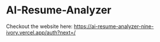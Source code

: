 # AI-Resume-Analyzer
Checkout the website here: https://ai-resume-analyzer-nine-ivory.vercel.app/auth?next=/
